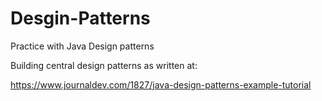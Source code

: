 # Desgin-Patterns
Practice with Java Design patterns

Building central design patterns as written at:

https://www.journaldev.com/1827/java-design-patterns-example-tutorial